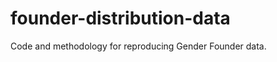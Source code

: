 founder-distribution-data
=========================

Code and methodology for reproducing Gender Founder data.
